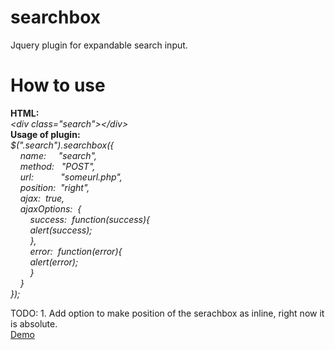 searchbox
=========

Jquery plugin for expandable search input.

How to use
==========

  <b>HTML:</b><br>
  <i>&lt;div class="search"&gt;&lt;/div&gt;<br/></i>
  <b>Usage of plugin:</b><br>
  <i>$(".search").searchbox({<br>
      &nbsp;&nbsp;&nbsp;&nbsp;name:&nbsp;&nbsp;&nbsp;&nbsp;&nbsp;"search",<br>
      &nbsp;&nbsp;&nbsp;&nbsp;method:&nbsp;&nbsp;&nbsp;"POST",<br>
      &nbsp;&nbsp;&nbsp;&nbsp;url:&nbsp;&nbsp;&nbsp;&nbsp;&nbsp;&nbsp;&nbsp;&nbsp;&nbsp;&nbsp;&nbsp;"someurl.php",<br>
      &nbsp;&nbsp;&nbsp;&nbsp;position:&nbsp;&nbsp;"right",<br>
      &nbsp;&nbsp;&nbsp;&nbsp;ajax:&nbsp;&nbsp;true,<br>
      &nbsp;&nbsp;&nbsp;&nbsp;ajaxOptions:&nbsp;&nbsp;{<br>
      &nbsp;&nbsp;&nbsp;&nbsp;&nbsp;&nbsp;&nbsp;&nbsp;success:&nbsp;&nbsp;function(success){<br>
      &nbsp;&nbsp;&nbsp;&nbsp;&nbsp;&nbsp;&nbsp;&nbsp;alert(success);<br>
      &nbsp;&nbsp;&nbsp;&nbsp;&nbsp;&nbsp;&nbsp;&nbsp;},<br>
      &nbsp;&nbsp;&nbsp;&nbsp;&nbsp;&nbsp;&nbsp;&nbsp;error:&nbsp;&nbsp;function(error){<br>
      &nbsp;&nbsp;&nbsp;&nbsp;&nbsp;&nbsp;&nbsp;&nbsp;alert(error);<br>
      &nbsp;&nbsp;&nbsp;&nbsp;&nbsp;&nbsp;&nbsp;&nbsp;}<br>
      &nbsp;&nbsp;&nbsp;&nbsp;}<br>
  });</i>

TODO: 
    1. Add option to make position of the serachbox as inline, right now it is absolute.
<br>
<a href="http://jsfiddle.net/Lw3CN/24/embedded/result/">Demo</a>
